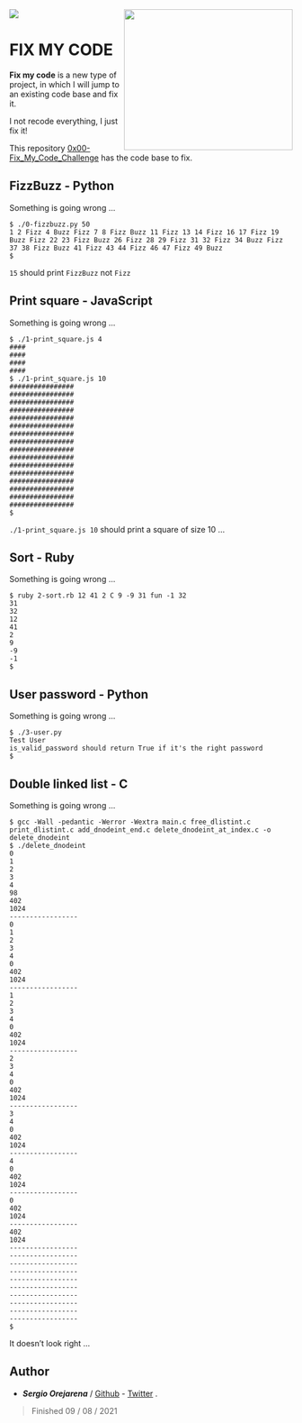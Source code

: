 <div>
<a href="https://github.com/SergioO21/monty">
  <img align="right" src="https://i.pinimg.com/originals/b0/45/5b/b0455b3b8446ce5c3acbd03f7c28bcfe.gif" width="300" height="250"/>
</a>
<a href="https://www.holbertonschool.com/">
  <img align="center" src="https://www.holbertonschool.com/holberton-logo.png"/>
</a>
</div>


<h1> FIX MY CODE</h1>

<b>Fix my code</b> is a new type of project, in which I will jump to an existing code base and fix it.

I not recode everything, I just fix it!

This repository [0x00-Fix_My_Code_Challenge](https://intranet.hbtn.io/rltoken/V1o_qyMWRS-uCTQX1t5VrQ "0x00-Fix_My_Code_Challenge") has the code base to fix.


<h2>FizzBuzz - Python</h2>
<p>Something is going wrong ...</p>

```
$ ./0-fizzbuzz.py 50
1 2 Fizz 4 Buzz Fizz 7 8 Fizz Buzz 11 Fizz 13 14 Fizz 16 17 Fizz 19 Buzz Fizz 22 23 Fizz Buzz 26 Fizz 28 29 Fizz 31 32 Fizz 34 Buzz Fizz 37 38 Fizz Buzz 41 Fizz 43 44 Fizz 46 47 Fizz 49 Buzz
$
```
`15` should print `FizzBuzz` not `Fizz`

<h2>Print square - JavaScript</h2>
<p>Something is going wrong ...</p>

```
$ ./1-print_square.js 4
####
####
####
####
$ ./1-print_square.js 10
################
################
################
################
################
################
################
################
################
################
################
################
################
################
################
################
$
```
`./1-print_square.js 10` should print a square of size 10 …

<h2>Sort - Ruby</h2>
<p>Something is going wrong ...</p>

```
$ ruby 2-sort.rb 12 41 2 C 9 -9 31 fun -1 32
31
32
12
41
2
9
-9
-1
$
```

<h2>User password - Python</h2>
<p>Something is going wrong ...</p>

```
$ ./3-user.py 
Test User
is_valid_password should return True if it's the right password
$
```

<h2>Double linked list - C</h2>
<p>Something is going wrong ...</p>

```
$ gcc -Wall -pedantic -Werror -Wextra main.c free_dlistint.c print_dlistint.c add_dnodeint_end.c delete_dnodeint_at_index.c -o delete_dnodeint
$ ./delete_dnodeint 
0
1
2
3
4
98
402
1024
-----------------
0
1
2
3
4
0
402
1024
-----------------
1
2
3
4
0
402
1024
-----------------
2
3
4
0
402
1024
-----------------
3
4
0
402
1024
-----------------
4
0
402
1024
-----------------
0
402
1024
-----------------
402
1024
-----------------
-----------------
-----------------
-----------------
-----------------
-----------------
-----------------
-----------------
-----------------
-----------------
$
```
It doesn’t look right …


<h2>Author</h2>

 -  ***Sergio Orejarena*** / [Github](https://github.com/SergioO21) - [Twitter](https://twitter.com/SergioOR21) .

> Finished 09 / 08 / 2021
